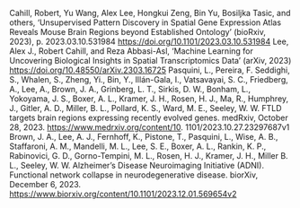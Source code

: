 Cahill, Robert, Yu Wang, Alex Lee, Hongkui Zeng, Bin Yu, Bosiljka Tasic, and others, ‘Unsupervised Pattern Discovery in Spatial Gene Expression Atlas Reveals Mouse Brain Regions beyond Established Ontology’ (bioRxiv, 2023), p. 2023.03.10.531984 <https://doi.org/10.1101/2023.03.10.531984>
Lee, Alex J., Robert Cahill, and Reza Abbasi-Asl, ‘Machine Learning for Uncovering Biological Insights in Spatial Transcriptomics Data’ (arXiv, 2023) <https://doi.org/10.48550/arXiv.2303.16725>
Pasquini, L., Pereira, F. Seddighi, S., Whalen, S., Zheng, Yi., Bin, Y., Illán-Gala, I., Vatsavayai, S. C., Friedberg, A., Lee, A., Brown, J. A., Grinberg, L. T., Sirkis, D. W., Bonham, L., Yokoyama, J. S., Boxer, A. L., Kramer, J. H., Rosen, H. J., Ma, R., Humphrey, J., Gitler, A. D., Miller, B. L., Pollard, K. S., Ward, M. E., Seeley, W. W. FTLD targets brain regions expressing recently evolved genes. medRxiv, October 28, 2023. https://www.medrxiv.org/content/10. 1101/2023.10.27.23297687v1 
Brown, J. A., Lee, A. J., Fernhoff, K., Pistone, T., Pasquini, L., Wise, A. B., Staffaroni, A. M., Mandelli, M. L., Lee, S. E., Boxer, A. L., Rankin, K. P., Rabinovici, G. D., Gorno-Tempini, M. L., Rosen, H. J., Kramer, J. H., Miller B. L., Seeley, W. W. Alzheimer’s Disease Neuroimaging Initiative (ADNI). Functional network collapse in neurodegenerative disease. biorXiv, December 6, 2023. https://www.biorxiv.org/content/10.1101/2023.12.01.569654v2